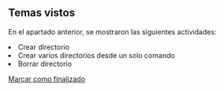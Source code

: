 ## Temas vistos

En el apartado anterior, se mostraron las siguientes actividades:
<li> Crear directorio
<li> Crear varios directorios desde un solo comando
<li> Borrar directorio


<a onclick="test()" href="https://fxlearning.142-44-244-147.nip.io/finish/basic-directories" target="_parent" class="btn primary-btn">Marcar como finalizado</a>
